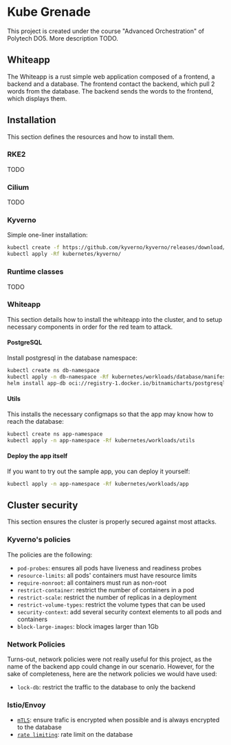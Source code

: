 # Kube Grenade
This project is created under the course "Advanced Orchestration" of Polytech DO5.
More description TODO.

## Whiteapp
The Whiteapp is a rust simple web application composed of a frontend, a backend and a database. The frontend contact the backend, which pull 2 words from the database. The backend sends the words to the frontend, which displays them.

## Installation
This section defines the resources and how to install them.

### RKE2
TODO

### Cilium
TODO

### Kyverno
Simple one-liner installation:
```sh
kubectl create -f https://github.com/kyverno/kyverno/releases/download/v1.13.0/install.yaml
kubectl apply -Rf kubernetes/kyverno/
```

### Runtime classes
TODO

### Whiteapp
This section details how to install the whiteapp into the cluster, and to setup necessary components in order for the red team to attack.

#### PostgreSQL
Install postgresql in the database namespace:
```sh
kubectl create ns db-namespace
kubectl apply -n db-namespace -Rf kubernetes/workloads/database/manifests/
helm install app-db oci://registry-1.docker.io/bitnamicharts/postgresql -f kubernetes/workloads/database/values.helm.yml --namespace db-namespace
```

#### Utils
This installs the necessary configmaps so that the app may know how to reach the database:
```sh
kubectl create ns app-namespace
kubectl apply -n app-namespace -Rf kubernetes/workloads/utils
```

#### Deploy the app itself
If you want to try out the sample app, you can deploy it yourself:
```sh
kubectl apply -n app-namespace -Rf kubernetes/workloads/app
```

## Cluster security
This section ensures the cluster is properly secured against most attacks.

### Kyverno's policies
The policies are the following:
- `pod-probes`: ensures all pods have liveness and readiness probes
- `resource-limits`: all pods' containers must have resource limits
- `require-nonroot`: all containers must run as non-root
- `restrict-container`: restrict the number of containers in a pod
- `restrict-scale`: restrict the number of replicas in a deployment
- `restrict-volume-types`: restrict the volume types that can be used
- `security-context`: add several security context elements to all pods and containers
- `block-large-images`: block images larger than 1Gb

### Network Policies
Turns-out, network policies were not really useful for this project, as the name of the backend app could change in our scenario. However, for the sake of completeness, here are the network policies we would have used:
- `lock-db`: restrict the traffic to the database to only the backend

### Istio/Envoy
- [`mTLS`](https://istio.io/latest/docs/tasks/security/authentication/mtls-migration/): ensure trafic is encrypted when possible and is always encrypted to the database
- [`rate limiting`](https://istio.io/latest/docs/tasks/policy-enforcement/rate-limit/): rate limit on the database
